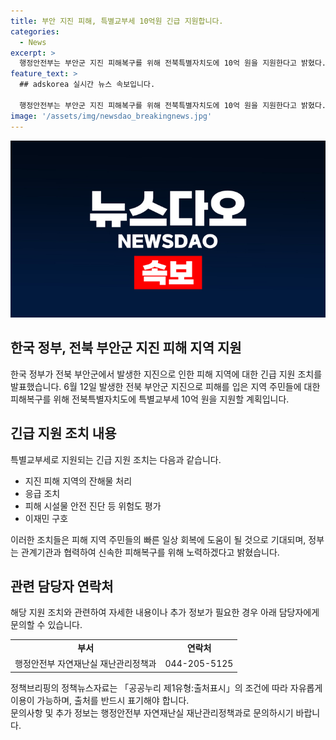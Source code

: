 ```yaml
---
title: 부안 지진 피해, 특별교부세 10억원 긴급 지원합니다.
categories:
  - News
excerpt: >
  행정안전부는 부안군 지진 피해복구를 위해 전북특별자치도에 10억 원을 지원한다고 밝혔다. 이번 지원은 피해지역의 잔해물 처리, 응급조치, 피해시설물 안전 진단, 이재민 구호 등에 사용될 예정이다. 이상민 행안부 장관은 지금 변동에 적기, 지역 주민들의 빠른 회복을 바라며 관계기관과 협력하여 피해복구가 신속하게 진행될 수 있도록 노력하겠다고 전했다.
feature_text: >
  ## adskorea 실시간 뉴스 속보입니다.

  행정안전부는 부안군 지진 피해복구를 위해 전북특별자치도에 10억 원을 지원한다고 밝혔다. 이번 지원은 피해지역의 잔해물 처리, 응급조치, 피해시설물 안전 진단, 이재민 구호 등에 사용될 예정이다. 이상민 행안부 장관은 지금 변동에 적기, 지역 주민들의 빠른 회복을 바라며 관계기관과 협력하여 피해복구가 신속하게 진행될 수 있도록 노력하겠다고 전했다.
image: '/assets/img/newsdao_breakingnews.jpg'
---
```


<p><img src="/assets/img/newsdao_breakingnews.jpg" alt="adskorea 속보" /></p>

<h2 data-ke-size="size26">한국 정부, 전북 부안군 지진 피해 지역 지원</h2>

<p>한국 정부가 전북 부안군에서 발생한 지진으로 인한 피해 지역에 대한 긴급 지원 조치를 발표했습니다. 6월 12일 발생한 전북 부안군 지진으로 피해를 입은 지역 주민들에 대한 피해복구를 위해 전북특별자치도에 특별교부세 10억 원을 지원할 계획입니다.</p>

<p data-ke-size="size16"></p>

<h2 data-ke-size="size24">긴급 지원 조치 내용</h2>

<p>특별교부세로 지원되는 긴급 지원 조치는 다음과 같습니다.</p>

<ul>
  <li>지진 피해 지역의 잔해물 처리</li>
  <li>응급 조치</li>
  <li>피해 시설물 안전 진단 등 위험도 평가</li>
  <li>이재민 구호</li>
</ul>

<p>이러한 조치들은 피해 지역 주민들의 빠른 일상 회복에 도움이 될 것으로 기대되며, 정부는 관계기관과 협력하여 신속한 피해복구를 위해 노력하겠다고 밝혔습니다.</p>

<p data-ke-size="size16"></p>

<h2 data-ke-size="size24">관련 담당자 연락처</h2>

<p>해당 지원 조치와 관련하여 자세한 내용이나 추가 정보가 필요한 경우 아래 담당자에게 문의할 수 있습니다.</p>

<table style="width: 100%;">
<tbody>
<tr>
<td style="text-align: center; height: 17px;"><b>부서</b></td>
<td style="text-align: center; height: 17px;"><b>연락처</b></td>
</tr>
<tr>
<td style="text-align: center; height: 17px;">행정안전부 자연재난실 재난관리정책과</td>
<td style="text-align: center; height: 17px;">044-205-5125</td>
</tr>
</tbody>
</table>

<p data-ke-size="size16"></p>

<p>정책브리핑의 정책뉴스자료는 「공공누리 제1유형:출처표시」의 조건에 따라 자유롭게 이용이 가능하며, 출처를 반드시 표기해야 합니다. 
<br>
문의사항 및 추가 정보는 행정안전부 자연재난실 재난관리정책과로 문의하시기 바랍니다.</p>

